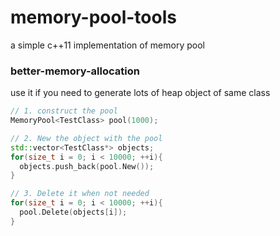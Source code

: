 # memory-pool-tools
a simple c++11 implementation of memory pool

### better-memory-allocation

use it if you need to generate lots of heap object of same class

```c++
// 1. construct the pool
MemoryPool<TestClass> pool(1000);

// 2. New the object with the pool
std::vector<TestClass*> objects;
for(size_t i = 0; i < 10000; ++i){
  objects.push_back(pool.New());
}

// 3. Delete it when not needed
for(size_t i = 0; i < 10000; ++i){
  pool.Delete(objects[i]);
}
```

